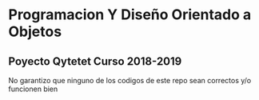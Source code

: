 # Programacion Y Diseño Orientado a Objetos

## Poyecto Qytetet Curso 2018-2019

No garantizo que ninguno de los codigos de este repo sean correctos y/o funcionen bien
